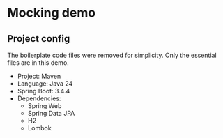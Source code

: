 # Mocking demo

## Project config

The boilerplate code files were removed for simplicity. Only the essential files are in this demo.

- Project: Maven
- Language: Java 24
- Spring Boot: 3.4.4
- Dependencies:
  - Spring Web
  - Spring Data JPA
  - H2
  - Lombok
